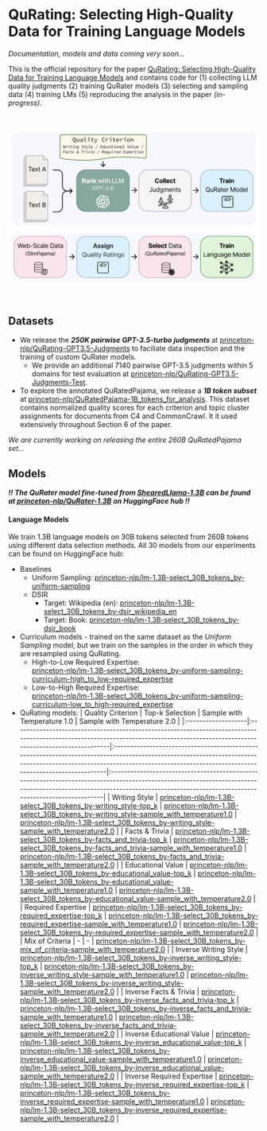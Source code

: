 # QuRating: Selecting High-Quality Data for Training Language Models
*Documentation, models and data coming very soon...*

This is the official repository for the paper [QuRating: Selecting High-Quality Data for Training Language Models](https://arxiv.org/abs/2402.09739)
and contains code for (1) collecting LLM quality judgments (2) training QuRater models (3) selecting and sampling data (4) training LMs (5) reproducing the analysis in the paper *(in-progress)*.

<br>
<p align="center">
<img src="assets/overview.png" width="600">
</p>
<br>

## Datasets
* We release the **_250K pairwise GPT-3.5-turbo judgments_** at [princeton-nlp/QuRating-GPT3.5-Judgments](https://huggingface.co/datasets/princeton-nlp/QuRating-GPT3.5-Judgments) to faciliate data inspection and the training of custom QuRater models. 
  * We provide an additional 7140 pairwise GPT-3.5 judgments within 5 domains for test evaluation at [princeton-nlp/QuRating-GPT3.5-Judgments-Test](https://huggingface.co/datasets/princeton-nlp/QuRating-GPT3.5-Judgments-Test).
* To explore the annotated QuRatedPajama, we release a **_1B token subset_** at [princeton-nlp/QuRatedPajama-1B_tokens_for_analysis](https://huggingface.co/datasets/princeton-nlp/QuRatedPajama-1B_tokens_for_analysis).
This dataset contains normalized quality scores for each criterion and topic cluster assignments for documents from C4 and CommonCrawl. It it used extensively throughout Section 6 of the paper.

*We are currently working on releasing the entire 260B QuRatedPajama set...*

## Models
**_‼️ The QuRater model fine-tuned from [ShearedLlama-1.3B](https://huggingface.co/princeton-nlp/Sheared-LLaMA-1.3B) can be found at [princeton-nlp/QuRater-1.3B](https://huggingface.co/princeton-nlp/QuRater-1.3B) on HuggingFace hub ‼️_**


#### Language Models
We train 1.3B language models on 30B tokens selected from 260B tokens using different data selection methods. All 30 models from our experiments can be found on HuggingFace hub:

* Baselines
  * Uniform Sampling: [princeton-nlp/lm-1.3B-select_30B_tokens_by-uniform-sampling](https://huggingface.co/princeton-nlp/lm-1.3B-select_30B_tokens_by-uniform-sampling)
  * DSIR
    * Target: Wikipedia (en): [princeton-nlp/lm-1.3B-select_30B_tokens_by-dsir_wikipedia_en](https://huggingface.co/princeton-nlp/lm-1.3B-select_30B_tokens_by-dsir_wikipedia_en)
    * Target: Book: [princeton-nlp/lm-1.3B-select_30B_tokens_by-dsir_book](https://huggingface.co/princeton-nlp/lm-1.3B-select_30B_tokens_by-dsir_book)
* Curriculum models - trained on the same dataset as the *Uniform Sampling* model, but we train on the samples in the order in which they are resampled using QuRating.
  * High-to-Low Required Expertise: <br> [princeton-nlp/lm-1.3B-select_30B_tokens_by-uniform-sampling-curriculum-high_to_low-required_expertise](https://huggingface.co/princeton-nlp/lm-1.3B-select_30B_tokens_by-uniform-sampling-curriculum-high_to_low-required_expertise)
  * Low-to-High Required Expertise: <br> [princeton-nlp/lm-1.3B-select_30B_tokens_by-uniform-sampling-curriculum-low_to_high-required_expertise](https://huggingface.co/princeton-nlp/lm-1.3B-select_30B_tokens_by-uniform-sampling-curriculum-low_to_high-required_expertise)
* QuRating models:
  | Quality Criterion     | Top-k Selection  | Sample with Temperature 1.0  | Sample with Temperature 2.0 |
  |:-------------------|:----------------------------------------------------------------------------------------------------------------------------------------------------------------------------------|:----------------------------------------------------------------------------------------------------------------------------------------------------------------------------------------------------------------------------|:----------------------------------------------------------------------------------------------------------------------------------------------------------------------------------------------------------------------------|
  | Writing Style      | [princeton-nlp/lm-1.3B-select_30B_tokens_by-writing_style-top_k](https://huggingface.co/princeton-nlp/lm-1.3B-select_30B_tokens_by-writing_style-top_k)           | [princeton-nlp/lm-1.3B-select_30B_tokens_by-writing_style-sample_with_temperature1.0](https://huggingface.co/princeton-nlp/lm-1.3B-select_30B_tokens_by-writing_style-sample_with_temperature1.0)           | [princeton-nlp/lm-1.3B-select_30B_tokens_by-writing_style-sample_with_temperature2.0](https://huggingface.co/princeton-nlp/lm-1.3B-select_30B_tokens_by-writing_style-sample_with_temperature2.0)           |
  | Facts & Trivia   | [princeton-nlp/lm-1.3B-select_30B_tokens_by-facts_and_trivia-top_k](https://huggingface.co/princeton-nlp/lm-1.3B-select_30B_tokens_by-facts_and_trivia-top_k)     | [princeton-nlp/lm-1.3B-select_30B_tokens_by-facts_and_trivia-sample_with_temperature1.0](https://huggingface.co/princeton-nlp/lm-1.3B-select_30B_tokens_by-facts_and_trivia-sample_with_temperature1.0)     | [princeton-nlp/lm-1.3B-select_30B_tokens_by-facts_and_trivia-sample_with_temperature2.0](https://huggingface.co/princeton-nlp/lm-1.3B-select_30B_tokens_by-facts_and_trivia-sample_with_temperature2.0)     |
  | Educational Value  | [princeton-nlp/lm-1.3B-select_30B_tokens_by-educational_value-top_k](https://huggingface.co/princeton-nlp/lm-1.3B-select_30B_tokens_by-educational_value-top_k)   | [princeton-nlp/lm-1.3B-select_30B_tokens_by-educational_value-sample_with_temperature1.0](https://huggingface.co/princeton-nlp/lm-1.3B-select_30B_tokens_by-educational_value-sample_with_temperature1.0)   | [princeton-nlp/lm-1.3B-select_30B_tokens_by-educational_value-sample_with_temperature2.0](https://huggingface.co/princeton-nlp/lm-1.3B-select_30B_tokens_by-educational_value-sample_with_temperature2.0)   |
  | Required Expertise | [princeton-nlp/lm-1.3B-select_30B_tokens_by-required_expertise-top_k](https://huggingface.co/princeton-nlp/lm-1.3B-select_30B_tokens_by-required_expertise-top_k) | [princeton-nlp/lm-1.3B-select_30B_tokens_by-required_expertise-sample_with_temperature1.0](https://huggingface.co/princeton-nlp/lm-1.3B-select_30B_tokens_by-required_expertise-sample_with_temperature1.0) | [princeton-nlp/lm-1.3B-select_30B_tokens_by-required_expertise-sample_with_temperature2.0](https://huggingface.co/princeton-nlp/lm-1.3B-select_30B_tokens_by-required_expertise-sample_with_temperature2.0) |
  | Mix of Criteria | - | - | [princeton-nlp/lm-1.3B-select_30B_tokens_by-mix_of_criteria-sample_with_temperature2.0](https://huggingface.co/princeton-nlp/lm-1.3B-select_30B_tokens_by-mix_of_criteria-sample_with_temperature2.0) |
  | Inverse Writing Style      | [princeton-nlp/lm-1.3B-select_30B_tokens_by-inverse_writing_style-top_k](https://huggingface.co/princeton-nlp/lm-1.3B-select_30B_tokens_by-inverse_writing_style-top_k)           | [princeton-nlp/lm-1.3B-select_30B_tokens_by-inverse_writing_style-sample_with_temperature1.0](https://huggingface.co/princeton-nlp/lm-1.3B-select_30B_tokens_by-inverse_writing_style-sample_with_temperature1.0)           | [princeton-nlp/lm-1.3B-select_30B_tokens_by-inverse_writing_style-sample_with_temperature2.0](https://huggingface.co/princeton-nlp/lm-1.3B-select_30B_tokens_by-inverse_writing_style-sample_with_temperature2.0)           |
  | Inverse Facts & Trivia   | [princeton-nlp/lm-1.3B-select_30B_tokens_by-inverse_facts_and_trivia-top_k](https://huggingface.co/princeton-nlp/lm-1.3B-select_30B_tokens_by-inverse_facts_and_trivia-top_k)     | [princeton-nlp/lm-1.3B-select_30B_tokens_by-inverse_facts_and_trivia-sample_with_temperature1.0](https://huggingface.co/princeton-nlp/lm-1.3B-select_30B_tokens_by-inverse_facts_and_trivia-sample_with_temperature1.0)     | [princeton-nlp/lm-1.3B-select_30B_tokens_by-inverse_facts_and_trivia-sample_with_temperature2.0](https://huggingface.co/princeton-nlp/lm-1.3B-select_30B_tokens_by-inverse_facts_and_trivia-sample_with_temperature2.0)     |
  | Inverse Educational Value  | [princeton-nlp/lm-1.3B-select_30B_tokens_by-inverse_educational_value-top_k](https://huggingface.co/princeton-nlp/lm-1.3B-select_30B_tokens_by-inverse_educational_value-top_k)   | [princeton-nlp/lm-1.3B-select_30B_tokens_by-inverse_educational_value-sample_with_temperature1.0](https://huggingface.co/princeton-nlp/lm-1.3B-select_30B_tokens_by-inverse_educational_value-sample_with_temperature1.0)   | [princeton-nlp/lm-1.3B-select_30B_tokens_by-inverse_educational_value-sample_with_temperature2.0](https://huggingface.co/princeton-nlp/lm-1.3B-select_30B_tokens_by-inverse_educational_value-sample_with_temperature2.0)   |
  | Inverse Required Expertise | [princeton-nlp/lm-1.3B-select_30B_tokens_by-inverse_required_expertise-top_k](https://huggingface.co/princeton-nlp/lm-1.3B-select_30B_tokens_by-inverse_required_expertise-top_k) | [princeton-nlp/lm-1.3B-select_30B_tokens_by-inverse_required_expertise-sample_with_temperature1.0](https://huggingface.co/princeton-nlp/lm-1.3B-select_30B_tokens_by-inverse_required_expertise-sample_with_temperature1.0) | [princeton-nlp/lm-1.3B-select_30B_tokens_by-inverse_required_expertise-sample_with_temperature2.0](https://huggingface.co/princeton-nlp/lm-1.3B-select_30B_tokens_by-inverse_required_expertise-sample_with_temperature2.0) |

